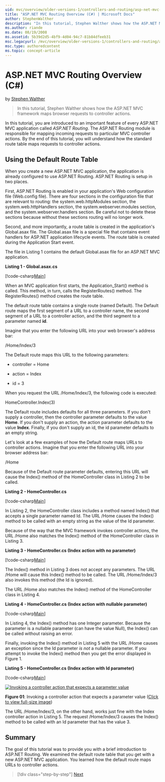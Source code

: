 ```yaml
---
uid: mvc/overview/older-versions-1/controllers-and-routing/asp-net-mvc-routing-overview-cs
title: "ASP.NET MVC Routing Overview (C#) | Microsoft Docs"
author: StephenWalther
description: "In this tutorial, Stephen Walther shows how the ASP.NET MVC framework maps browser requests to controller actions. (C#)"
ms.author: riande
ms.date: 08/19/2008
ms.assetid: 5b39d2d5-4bf9-4d04-94c7-81b84dfeeb31
msc.legacyurl: /mvc/overview/older-versions-1/controllers-and-routing/asp-net-mvc-routing-overview-cs
msc.type: authoredcontent
ms.topic: concept-article
---
```

# ASP.NET MVC Routing Overview (C#)

by [Stephen Walther](https://github.com/StephenWalther)

> In this tutorial, Stephen Walther shows how the ASP.NET MVC framework maps browser requests to controller actions.

In this tutorial, you are introduced to an important feature of every ASP.NET MVC application called *ASP.NET Routing*. The ASP.NET Routing module is responsible for mapping incoming requests to particular MVC controller actions. By the end of this tutorial, you will understand how the standard route table maps requests to controller actions.

## Using the Default Route Table

When you create a new ASP.NET MVC application, the application is already configured to use ASP.NET Routing. ASP.NET Routing is setup in two places.

First, ASP.NET Routing is enabled in your application's Web configuration file (Web.config file). There are four sections in the configuration file that are relevant to routing: the system.web.httpModules section, the system.web.httpHandlers section, the system.webserver.modules section, and the system.webserver.handlers section. Be careful not to delete these sections because without these sections routing will no longer work.

Second, and more importantly, a route table is created in the application's Global.asax file. The Global.asax file is a special file that contains event handlers for ASP.NET application lifecycle events. The route table is created during the Application Start event.

The file in Listing 1 contains the default Global.asax file for an ASP.NET MVC application.

**Listing 1 - Global.asax.cs**

[!code-csharp[Main](asp-net-mvc-routing-overview-cs/samples/sample1.cs)]

When an MVC application first starts, the Application\_Start() method is called. This method, in turn, calls the RegisterRoutes() method. The RegisterRoutes() method creates the route table.

The default route table contains a single route (named Default). The Default route maps the first segment of a URL to a controller name, the second segment of a URL to a controller action, and the third segment to a parameter named **id**.

Imagine that you enter the following URL into your web browser's address bar:

/Home/Index/3

The Default route maps this URL to the following parameters:

- controller = Home

- action = Index

- id = 3

When you request the URL /Home/Index/3, the following code is executed:

HomeController.Index(3)

The Default route includes defaults for all three parameters. If you don't supply a controller, then the controller parameter defaults to the value **Home**. If you don't supply an action, the action parameter defaults to the value **Index**. Finally, if you don't supply an id, the id parameter defaults to an empty string.

Let's look at a few examples of how the Default route maps URLs to controller actions. Imagine that you enter the following URL into your browser address bar:

/Home

Because of the Default route parameter defaults, entering this URL will cause the Index() method of the HomeController class in Listing 2 to be called.

**Listing 2 - HomeController.cs**

[!code-csharp[Main](asp-net-mvc-routing-overview-cs/samples/sample2.cs)]

In Listing 2, the HomeController class includes a method named Index() that accepts a single parameter named Id. The URL /Home causes the Index() method to be called with an empty string as the value of the Id parameter.

Because of the way that the MVC framework invokes controller actions, the URL /Home also matches the Index() method of the HomeController class in Listing 3.

**Listing 3 - HomeController.cs (Index action with no parameter)**

[!code-csharp[Main](asp-net-mvc-routing-overview-cs/samples/sample3.cs)]

The Index() method in Listing 3 does not accept any parameters. The URL /Home will cause this Index() method to be called. The URL /Home/Index/3 also invokes this method (the Id is ignored).

The URL /Home also matches the Index() method of the HomeController class in Listing 4.

**Listing 4 - HomeController.cs (Index action with nullable parameter)**

[!code-csharp[Main](asp-net-mvc-routing-overview-cs/samples/sample4.cs)]

In Listing 4, the Index() method has one Integer parameter. Because the parameter is a nullable parameter (can have the value Null), the Index() can be called without raising an error.

Finally, invoking the Index() method in Listing 5 with the URL /Home causes an exception since the Id parameter *is not* a nullable parameter. If you attempt to invoke the Index() method then you get the error displayed in Figure 1.

**Listing 5 - HomeController.cs (Index action with Id parameter)**

[!code-csharp[Main](asp-net-mvc-routing-overview-cs/samples/sample5.cs)]

[![Invoking a controller action that expects a parameter value](asp-net-mvc-routing-overview-cs/_static/image1.jpg)](asp-net-mvc-routing-overview-cs/_static/image1.png)

**Figure 01**: Invoking a controller action that expects a parameter value ([Click to view full-size image](asp-net-mvc-routing-overview-cs/_static/image2.png))

The URL /Home/Index/3, on the other hand, works just fine with the Index controller action in Listing 5. The request /Home/Index/3 causes the Index() method to be called with an Id parameter that has the value 3.

## Summary

The goal of this tutorial was to provide you with a brief introduction to ASP.NET Routing. We examined the default route table that you get with a new ASP.NET MVC application. You learned how the default route maps URLs to controller actions.

> [!div class="step-by-step"]
> [Next](understanding-action-filters-cs.md)
